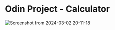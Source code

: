 # Odin Project - Calculator

![Screenshot from 2024-03-02 20-11-18](https://github.com/DiegoVallejos96/calculator/assets/108676670/9803542b-1a99-4bd6-82c1-c0291bbba1ae)
